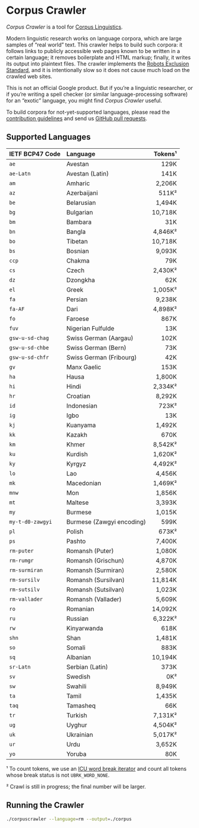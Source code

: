 # Corpus Crawler

_Corpus Crawler_ is a tool for
[Corpus Linguistics](https://en.wikipedia.org/wiki/Corpus_linguistics).

Modern linguistic research works on language corpora, which are large samples of
“real world” text.  This crawler helps to build such corpora: it follows links
to publicly accessible web pages known to be written in a certain language; it
removes boilerplate and HTML markup; finally, it writes its output into
plaintext files.  The crawler implements the
[Robots Exclusion Standard](https://en.wikipedia.org/wiki/Robots_exclusion_standard),
and it is intentionally slow so it does not cause much load on the crawled
web sites.

This is not an official Google product.  But if you’re a linguistic researcher,
or if you’re writing a spell checker (or similar language-processing software)
for an “exotic” language, you might find _Corpus Crawler_ useful.

To build corpora for not-yet-supported languages, please read the
[contribution guidelines](./CONTRIBUTING.md) and send us
[GitHub pull requests](https://help.github.com/categories/collaborating-with-issues-and-pull-requests/).



## Supported Languages

| IETF BCP47 Code     | Language                     |  Tokens¹ |
| :------------------ | :--------------------------- | -------: |
| `ae`                | Avestan                      |    129K  |
| `ae-Latn`           | Avestan (Latin)              |    141K  |
| `am`                | Amharic                      |  2,206K  |
| `az`                | Azerbaijani                  |    511K² |
| `be`                | Belarusian                   |  1,494K  |
| `bg`                | Bulgarian                    | 10,718K  |
| `bm`                | Bambara                      |     31K  |
| `bn`                | Bangla                       |  4,846K² |
| `bo`                | Tibetan                      | 10,718K  |
| `bs`                | Bosnian                      |  9,093K  |
| `ccp`               | Chakma                       |     79K  |
| `cs`                | Czech                        |  2,430K² |
| `dz`                | Dzongkha                     |     62K  |
| `el`                | Greek                        |  1,005K² |
| `fa`                | Persian                      |  9,238K  |
| `fa-AF`             | Dari                         |  4,898K² |
| `fo`                | Faroese                      |    867K  |
| `fuv`               | Nigerian Fulfulde            |     13K  |
| `gsw-u-sd-chag`     | Swiss German (Aargau)        |    102K  |
| `gsw-u-sd-chbe`     | Swiss German (Bern)          |     73K  |
| `gsw-u-sd-chfr`     | Swiss German (Fribourg)      |     42K  |
| `gv`                | Manx Gaelic                  |    153K  |
| `ha`                | Hausa                        |  1,800K  |
| `hi`                | Hindi                        |  2,334K² |
| `hr`                | Croatian                     |  8,292K  |
| `id`                | Indonesian                   |    723K² |
| `ig`                | Igbo                         |     13K  |
| `kj`                | Kuanyama                     |  1,492K  |
| `kk`                | Kazakh                       |    670K  |
| `km`                | Khmer                        |  8,542K² |
| `ku`                | Kurdish                      |  1,620K² |
| `ky`                | Kyrgyz                       |  4,492K² |
| `lo`                | Lao                          |  4,456K  |
| `mk`                | Macedonian                   |  1,469K² |
| `mnw`               | Mon                          |  1,856K  |
| `mt`                | Maltese                      |  3,393K  |
| `my`                | Burmese                      |  1,015K  |
| `my-t-d0-zawgyi`    | Burmese (Zawgyi encoding)    |    599K  |
| `pl`                | Polish                       |    673K² |
| `ps`                | Pashto                       |  7,400K  |
| `rm-puter`          | Romansh (Puter)              |  1,080K  |
| `rm-rumgr`          | Romansh (Grischun)           |  4,870K  |
| `rm-surmiran`       | Romansh (Surmiran)           |  2,580K  |
| `rm-sursilv`        | Romansh (Sursilvan)          | 11,814K  |
| `rm-sutsilv`        | Romansh (Sutsilvan)          |  1,023K  |
| `rm-vallader`       | Romansh (Vallader)           |  5,609K  |
| `ro`                | Romanian                     | 14,092K  |
| `ru`                | Russian                      |  6,322K² |
| `rw`                | Kinyarwanda                  |    618K  |
| `shn`               | Shan                         |  1,481K  |
| `so`                | Somali                       |    883K  |
| `sq`                | Albanian                     | 10,194K  |
| `sr-Latn`           | Serbian (Latin)              |     373K |
| `sv`                | Swedish                      |      0K² |
| `sw`                | Swahili                      |  8,949K  |
| `ta`                | Tamil                        |  1,435K  |
| `taq`               | Tamasheq                     |     66K  |
| `tr`                | Turkish                      |  7,131K² |
| `ug`                | Uyghur                       |  4,504K² |
| `uk`                | Ukrainian                    |  5,017K² |
| `ur`                | Urdu                         |  3,652K  |
| `yo`                | Yoruba                       |     80K  |

¹ To count tokens, we use an [ICU word break iterator](http://userguide.icu-project.org/boundaryanalysis#TOC-Count-the-words-in-a-document-C-only-:) and count all tokens whose break status is not `UBRK_WORD_NONE`.

² Crawl is still in progress; the final number will be larger.


## Running the Crawler

```sh
./corpuscrawler --language=rm --output=./corpus
```
